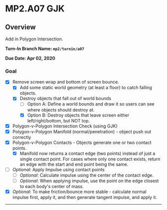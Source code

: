 MP2.A07 GJK
======

## Overview
Add in Polygon Intersection.  

**Turn-In Branch Name: `mp2/turnin/a07`**

**Due Date: Apr 02, 2020**

### Goal 

- [x] Remove screen wrap and bottom of screen bounce.
    - [x] Add some static world geometry (at least a floor) to catch falling objects.
    - [x] Destroy objects that fall out of world bounds
        - [ ] Option A: Define a world bounds and draw it so users can see where objects should destroy at.
        - [x] Option B: Destroy objects that leave screen either left/right/bottom, but NOT top. 
- [x] Polygon-v-Polygon Intersection Check (using GJK)
- [x] Polygon-v-Polygon Manifold (normal/penetration) - object push out correctly
- [x] Polygon-v-Polygon Contacts - Objects generate one or two contact points.  
    - [x] Manifold now returns a contact edge (two points) instead of just a single contact point.  For cases where only one contact exists, 
          return an edge with the start and end point being the same. 
- [ ] *Optional*: Apply Impulse using contact points
    - [ ] *Optional*: Calculate impulse using the center of the contact edge.
    - [ ] *Optional*: When applying impulse, use the point on the edge closest to each body's center of mass.
- [x] *Optional*: To make friction/bounce more stable - calculate normal impulse first, apply it, and then generate tangent impulse, and apply it. 

------
